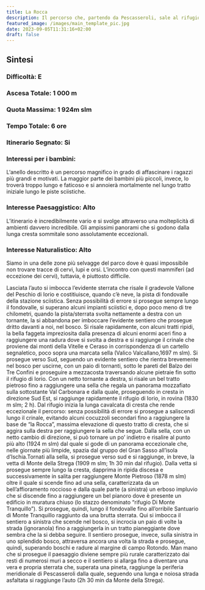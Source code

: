 ```yaml
---
title: La Rocca
description: Il percorso che, partendo da Pescasseroli, sale al rifugio di Iorio per poi proseguire in cresta toccando Picco la Rocca, Monte della Strega e Monte Pietroso e riscendere tra boschi e paesaggi rurali ormai abbandonati è uno spettacolare anello in una delle regioni più selvagge del PNALM, nel cuore delle terre dell’orso marsicano.
featured_image: /images/main_template_pic.jpg
date: 2023-09-05T11:31:16+02:00
draft: false
---
```



## Sintesi
### Difficoltà: E
### Ascesa Totale: 1 000 m
### Quota Massima: 1 924m slm
### Tempo Totale: 6 ore
### Itinerario Segnato: Si
### Interessi per i bambini:
 L‘anello descritto è un percorso magnifico in grado di affascinare i ragazzi più grandi e motivati. La maggior parte dei bambini più piccoli, invece, lo troverà troppo lungo e faticoso e si annoierà mortalmente nel lungo tratto iniziale lungo le piste sciistiche.
### Interesse Paesaggistico: Alto
L’itinerario è incredibilmente vario e si svolge attraverso una molteplicità di ambienti davvero incredibile. Gli ampissimi panorami che si godono dalla lunga cresta sommitale sono assolutamente eccezionali.

### Interesse Naturalistico: Alto
Siamo in una delle zone più selvagge del parco dove è quasi impossibile non trovare tracce di cervi, lupi e orsi.  L’incontro con questi mammiferi (ad eccezione dei cervi), tuttavia, è piuttosto difficile.

Lasciata l’auto si imbocca l’evidente sterrata che risale il gradevole Vallone del Peschio di Iorio e costitiuisce, quando c’è neve, la pista di fondovalle della stazione sciistica.
Senza possibilità di errore si prosegue sempre lungo il fondovalle, si superano alcuni impianti sciistici e, dopo poco meno di tre chilometri, quando la pista/sterrata svolta nettamente a destra con un tornante, la si abbandona per imboccare l’evidente sentiero che prosegue dritto davanti a noi, nel bosco.
Si risale rapidamente, con alcuni tratti ripidi, la bella faggeta impreziosita dalla presenza di alcuni enormi aceri fino a raggiungere una radura dove si svolta a destra e si raggiunge il crinale che proviene dai monti della Vitelle e Ceraso in corrispondenza di un cartello segnaletico, poco sopra una marcata sella (Valico Valcallano,1697 m slm).
Si prosegue verso Sud, seguendo un evidente sentiero che rientra brevemente nel bosco per uscirne, con un paio di tornanti, sotto le pareti del Balzo dei Tre Confini e proseguire a mezzacosta traversando alcune pietraie fin sotto il rifugio di Iorio. Con un netto tornante a destra, si risale un bel tratto pietroso fino a raggiungere una sella che regala un panorama mozzafiato sulla sottostante Val Carbonara e dalla quale, proseguendo in cresta in direzione Sud Est, si raggiunge rapidamente il rifugio di Iorio, in rovina (1830 m slm; 2 h).
Dal rifugio inizia la lunga cavalcata di cresta che rende eccezionale il percorso: senza possibilità di errore si prosegue a saliscendi lungo il crinale, evitando alcuni cocuzzoli secondari fino a raggiungere la base de “la Rocca”, massima elevazione di questo tratto di cresta, che si aggira sulla destra per raggiungere la sella che segue. Dalla sella, con un netto cambio di direzione, si può tornare un po’ indietro e risalire al punto più alto (1924 m slm) dal quale si gode di un panorama eccezionale che, nelle giornate più limpide, spazia dal gruppo del Gran Sasso all’isola d’Ischia.Tornati alla sella, si prosegue verso sud e si raggiunge, in breve, la vetta di Monte della Strega (1909 m slm; 1h 30 min dal rifugio).
Dalla vetta si prosegue sempre lungo la cresta, dapprima in ripida discesa e successivamente in salita per raggiungere Monte Pietroso (1878 m slm) oltre il quale si scende fino ad una sella, caratterizzata da un bell’affioramento roccioso e dalla quale parte (a sinistra) un erboso impluvio che si discende fino a raggiungere un bel pianoro dove è presente un edificio in muratura chiuso (lo stazzo denominato “rifugio Di Monte Tranquillo”).
Si prosegue, quindi, lungo il fondovalle fino all’orribile Santuario di Monte Tranquillo raggiunto da una brutta sterrata. Qui si imbocca il sentiero a sinistra che scende nel bosco, si incrocia un  paio di volte la strada (ignoranola) fino a raggiungerla in un tratto pianeggiante dove sembra che la si debba seguire. Il sentiero prosegue, invece, sulla sinistra in uno splendido bosco, attraversa ancora una volta la strada e prosegue, quindi, superando boschi e radure al margine di campo Rotondo.
Man mano che si prosegue il paesaggio diviene sempre più rurale caratterizzato dai resti di numerosi muri a secco e il sentiero si allarga fino a diventare una vera e propria sterrata che, superata una pineta, raggiunge la periferia meridionale di Pescasseroli dalla quale, seguendo una lunga e noiosa strada asfaltata si raggiunge l’auto (2h 30 min da Monte della Strega).



